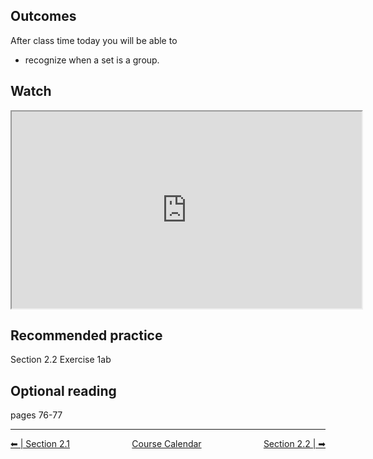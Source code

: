 ## Outcomes
After class time today you will be able to

* recognize when a set is a group.

## Watch
<iframe title="embedded content" src="https://www.youtube.com/embed/yHq_yzYZV6U" width="560" height="315" allowfullscreen="allowfullscreen" allow="accelerometer; autoplay; clipboard-write; encrypted-media; gyroscope; picture-in-picture" data-mce-fragment="1"></iframe>

## Recommended practice
Section 2.2 Exercise 1ab

## Optional reading
pages 76-77


<hr class="dashed double-spacing">

<div class = "justify" style="display:flex;justify-content:space-between;">
    <div sytle="align:left">
        <a class="btn info" href="page:📓 Section 2.1">⬅ | Section 2.1</a>
    </div>
    <div style="align:center">
        <a class="btn danger" href="page:📅 Full Course Schedule - Subject to Change">Course Calendar</a>
    </div>
    <div style="align:right">
        <a class="btn info" href="page:📓 Section 2.2 Part 2">Section 2.2 | ➡</a>
    </div>
</div>